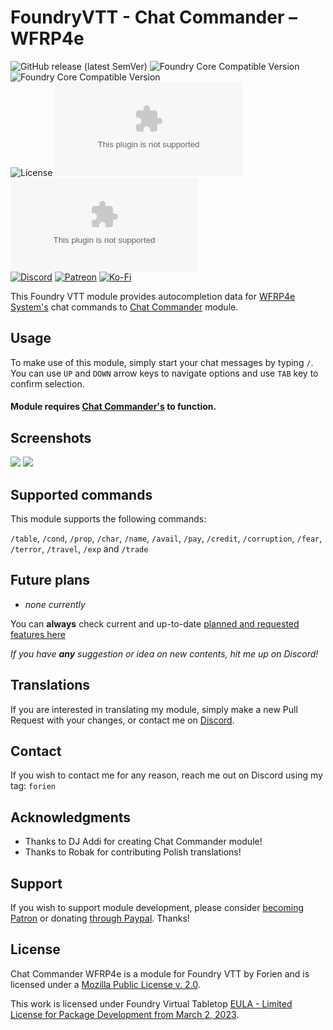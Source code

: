 # FoundryVTT - Chat Commander – WFRP4e
![GitHub release (latest SemVer)](https://img.shields.io/github/v/release/Foundry-Workshop/chat-commander-wfrp4e?style=for-the-badge)
![Foundry Core Compatible Version](https://img.shields.io/badge/dynamic/json.svg?url=https%3A%2F%2Fraw.githubusercontent.com%2FFoundry-Workshop%2Fchat-commander-wfrp4e%2Fmaster%2Fdist%2Fmodule.json&label=Foundry%20Min%20Version&query=$.compatibility.minimum&colorB=orange&style=for-the-badge)
![Foundry Core Compatible Version](https://img.shields.io/badge/dynamic/json.svg?url=https%3A%2F%2Fraw.githubusercontent.com%2FFoundry-Workshop%2Fchat-commander-wfrp4e%2Fmaster%2Fdist%2Fmodule.json&label=Foundry%20Verified&query=$.compatibility.verified&colorB=orange&style=for-the-badge)  
![License](https://img.shields.io/github/license/Foundry-Workshop/chat-commander-wfrp4e?style=for-the-badge) ![GitHub Releases](https://img.shields.io/github/downloads/Foundry-Workshop/chat-commander-wfrp4e/latest/module.zip?style=for-the-badge)
![GitHub All Releases](https://img.shields.io/github/downloads/Foundry-Workshop/chat-commander-wfrp4e/module.zip?style=for-the-badge&label=Downloads+total)  
[![Discord](https://img.shields.io/badge/Discord-%235865F2.svg?style=for-the-badge&logo=discord&logoColor=white&link=https%3A%2F%2Fdiscord.gg%2FXkTFv8DRDc)](https://discord.gg/XkTFv8DRDc)
[![Patreon](https://img.shields.io/badge/Patreon-F96854?style=for-the-badge&logo=patreon&logoColor=white)](https://www.patreon.com/foundryworkshop)
[![Ko-Fi](https://img.shields.io/badge/Ko--fi-F16061?style=for-the-badge&logo=ko-fi&logoColor=white)](https://ko-fi.com/forien)

This Foundry VTT module provides autocompletion data for [WFRP4e System's](<https://foundryvtt.com/packages/wfrp4e>) chat commands to [Chat Commander](<https://foundryvtt.com/packages/_chatcommands>) module.

## Usage

To make use of this module, simply start your chat messages by typing `/`. You can use `UP` and `DOWN` arrow keys to navigate options and use `TAB` key to confirm selection.

#### Module requires [Chat Commander's](https://foundryvtt.com/packages/_chatcommands) to function.

## Screenshots 

![](https://i.gyazo.com/3784643a149c62b9dd93e3aa7e3ae08e.gif) 
![](https://i.gyazo.com/5e40fbd0837189dafe5de7999b317e91.gif)

## Supported commands

This module supports the following commands:

`/table`, `/cond`, `/prop`, `/char`, `/name`, `/avail`, `/pay`, `/credit`, `/corruption`, `/fear`, `/terror`, `/travel`, `/exp` and `/trade`


## Future plans

* _none currently_

You can **always** check current and up-to-date [planned and requested features here](https://github.com/Foundry-Workshop/chat-commander-wfrp4e/issues?q=is%3Aopen+is%3Aissue+label%3Aenhancement)

*If you have **any** suggestion or idea on new contents, hit me up on Discord!*

## Translations

If you are interested in translating my module, simply make a new Pull Request with your changes, or contact me on [Discord](https://discord.gg/XkTFv8DRDc).

## Contact

If you wish to contact me for any reason, reach me out on Discord using my tag: `forien`


## Acknowledgments

* Thanks to DJ Addi for creating Chat Commander module!
* Thanks to Robak for contributing Polish translations!

## Support

If you wish to support module development, please consider [becoming Patron](https://www.patreon.com/foundryworkshop) or donating [through Paypal](https://www.paypal.com/cgi-bin/webscr?cmd=_s-xclick&hosted_button_id=6P2RRX7HVEMV2&source=url). Thanks!

## License

Chat Commander WFRP4e is a module for Foundry VTT by Forien and is licensed under a [Mozilla Public License v. 2.0](https://github.com/Foundry-Workshop/token-action-hud-wfrp4e/blob/master/LICENSE).

This work is licensed under Foundry Virtual Tabletop [EULA - Limited License for Package Development from March 2, 2023](https://foundryvtt.com/article/license/).
